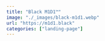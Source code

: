 ```yaml
---
title: "Black M1D1™"
image: "./_images/black-m1d1.webp"
url: "https://m1d1.black"
categories: ["landing-page"]
---
```

